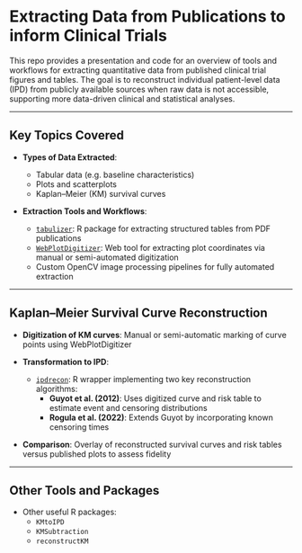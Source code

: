 # Extracting Data from Publications to inform Clinical Trials

This repo provides a presentation and code for an overview of tools and workflows 
for extracting quantitative data from published clinical trial figures and tables. 
The goal is to reconstruct individual patient-level data (IPD) from publicly available sources when raw data 
is not accessible, supporting more data-driven clinical and statistical analyses.

---

## Key Topics Covered

- **Types of Data Extracted**:
  - Tabular data (e.g. baseline characteristics)
  - Plots and scatterplots
  - Kaplan–Meier (KM) survival curves

- **Extraction Tools and Workflows**:
  - [`tabulizer`](https://github.com/ropensci/tabulizer): R package for extracting structured tables from PDF publications
  - [`WebPlotDigitizer`](https://apps.automeris.io/wpd/): Web tool for extracting plot coordinates via manual or semi-automated digitization
  - Custom OpenCV image processing pipelines for fully automated extraction

---

## Kaplan–Meier Survival Curve Reconstruction

- **Digitization of KM curves**: Manual or semi-automatic marking of curve points using WebPlotDigitizer
- **Transformation to IPD**:
  - [`ipdrecon`](https://github.com/vinwol/ipdrecon): R wrapper implementing two key reconstruction algorithms:
    - **Guyot et al. (2012)**: Uses digitized curve and risk table to estimate event and censoring distributions
    - **Rogula et al. (2022)**: Extends Guyot by incorporating known censoring times

- **Comparison**: Overlay of reconstructed survival curves and risk tables versus published plots to assess fidelity

---

## Other Tools and Packages

- Other useful R packages:
  - `KMtoIPD`
  - `KMSubtraction`
  - `reconstructKM`



